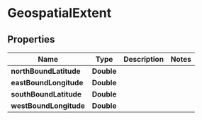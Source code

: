 

# GeospatialExtent


## Properties

| Name | Type | Description | Notes |
|------------ | ------------- | ------------- | -------------|
|**northBoundLatitude** | **Double** |  |  |
|**eastBoundLongitude** | **Double** |  |  |
|**southBoundLatitude** | **Double** |  |  |
|**westBoundLongitude** | **Double** |  |  |



